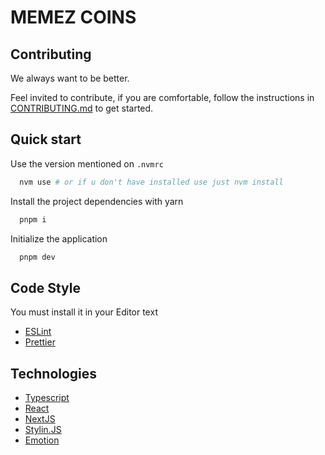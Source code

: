# MEMEZ COINS

## Contributing

We always want to be better.

Feel invited to contribute, if you are comfortable, follow the instructions in [CONTRIBUTING.md](./CONTRIBUTING.md) to get started.

## Quick start

Use the version mentioned on `.nvmrc`

```bash
  nvm use # or if u don't have installed use just nvm install
```


Install the project dependencies with yarn

```bash
  pnpm i
```

Initialize the application

```bash
  pnpm dev
```

## Code Style

You must install it in your Editor text

- [ESLint](https://marketplace.visualstudio.com/items?itemName=dbaeumer.vscode-eslint)
- [Prettier](https://marketplace.visualstudio.com/items?itemName=esbenp.prettier-vscode)

## Technologies

- [Typescript](https://typescriptlang.org)
- [React](https://react.dev/)
- [NextJS](https://nextjs.org/docs/getting-started)
- [Stylin.JS](https://github.com/git-marcopitra/stylin.js)
- [Emotion](https://emotion.sh/docs/introduction)
